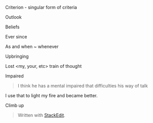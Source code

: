 
Criterion - singular form of criteria

Outlook

Beliefs

Ever since 

As and when ~ whenever

Upbringing

Lost <my, your, etc> train of thought

Impaired
> I think he has a mental impaired that difficulties his way of talk

I use that to light my fire and became better.

Climb up 
> Written with [StackEdit](https://stackedit.io/).
